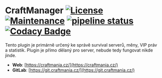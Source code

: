 # CraftManager [![License](https://img.shields.io/github/license/mashape/apistatus.svg?style=square)](LICENSE) [![Maintenance](https://img.shields.io/maintenance/yes/2019.svg?style=square)]() [![pipeline status](https://git.craftmania.cz/craftmania/CraftManager/badges/master/pipeline.svg)](https://git.craftmania.cz/craftmania/CraftManager/commits/master) [![Codacy Badge](https://api.codacy.com/project/badge/Grade/00dd9d971b4d43ef8ad9676b0dae17c4)](https://www.codacy.com/app/CraftMania/CraftManager?utm_source=git.craftmania.cz&amp;utm_medium=referral&amp;utm_content=craftmania/CraftManager&amp;utm_campaign=Badge_Grade)

Tento plugin je primárně určený ke správě survival serverů, měny, VIP práv a statistik. Plugin je přímo dělaný pro server, nebude tedy fungovat nikde jinde.

* **Web**: [https://craftmania.cz/](https://craftmania.cz/)
* **GitLab**: [https://git.craftmania.cz/](https://git.craftmania.cz/)
